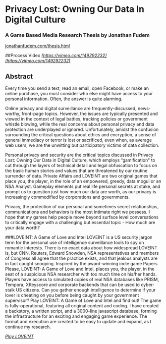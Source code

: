 # Privacy Lost: Owning Our Data In Digital Culture

### A Game Based Media Research Thesis by Jonathan Fudem
[jonathanfudem.com/thesis.html](jonathanfudem.com/thesis.html) 


##Process Video
*[https://vimeo.com/149292232](https://vimeo.com/149292232)*

## Abstract
Every time you send a text, read an email, open Facebook, or make an online purchase, you must consider who else might have access to your personal information. Often, the answer is quite alarming.

Online privacy and digital surveillance are frequently-discussed, news-worthy, front-page topics. However, the issues are typically presented and viewed in the context of legal battles, tracking policies or government whistle blowing, while the real concerns about personal privacy and data protection are underplayed or ignored. Unfortunately, amidst the confusion surrounding the critical questions about ethics and encryption, a sense of general immediacy or terror is lost or sacrificed, even when, as average web users, we are the unwitting but participatory victims of data collection.

Personal privacy and security are the critical topics discussed in Privacy Lost: Owning Our Data in Digital Culture, which employs “gamification" to cut through the layers of technical detail and legal obfuscation to focus on the basic human stories and values that are threatened by our routine surrender of data. Private Affairs and LOVEINT are two original games that place you, the player, in the role of an empowered, greedy, data mogul or an NSA Analyst. Gameplay elements put real life personal secrets at stake, and prompt us to question just how much our data are worth, as our privacy is increasingly commodified by corporations and governments.

Privacy, the protection of our personal and sometimes secret relationships, communications and behaviors is the most intimate right we possess. I hope that my games help people move beyond surface level conversations to critically engage with a challenging but essential topic - How much are your data worth?

###LOVEINT: A Game of Love and Intel
LOVEINT is a US security jargon term for the personal use of intelligence surveillance tools to spy on romantic interests. There is no exact data about how widespread LOVEINT is, but CNN, Reuters, Edward Snowden, NSA representatives and members of Congress all agree that the practice exists, and that jealous analysts are in fact caught snooping. Inspired by the award-winning indie game Papers Please, LOVEINT: A Game of Love and Intel, places you, the player, in the seat of a suspicious NSA researcher with too much time on his/her hands. Players have access to simulated copies of real NSA databases like PRISM, Tempora, XKeyscore and corporate backends that can be used to cyber-stalk US citizens. Can you gather enough intelligence to determine if your lover is cheating on you before being caught by your government supervisor? Play LOVEINT: A Game of Love and Intel and find out! The game is fully-operational, featuring all original content and coding. I have created a backstory, a written script, and a 3000-line javascript database, forming the infrastructure for an exciting and engaging game experience. The format and execution are created to be easy to update and expand, as I continue my research.

*[Play LOVEINT](jonathanfudem.com/specialprojects/loveint/)*


